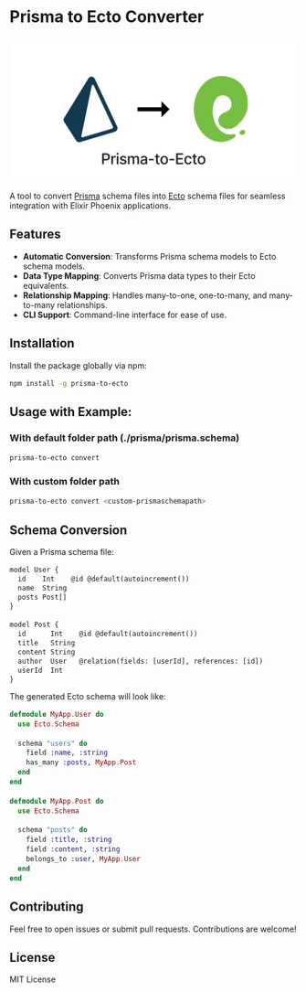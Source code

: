 # Prisma to Ecto Converter

![Prisma to Ecto](image.png)

A tool to convert [Prisma](https://www.prisma.io) schema files into [Ecto](https://hexdocs.pm/ecto/Ecto.html) schema files for seamless integration with Elixir Phoenix applications.

## Features

- **Automatic Conversion**: Transforms Prisma schema models to Ecto schema models.
- **Data Type Mapping**: Converts Prisma data types to their Ecto equivalents.
- **Relationship Mapping**: Handles many-to-one, one-to-many, and many-to-many relationships.
- **CLI Support**: Command-line interface for ease of use.

## Installation

Install the package globally via npm:

```bash
npm install -g prisma-to-ecto
```

## Usage with Example:

### With default folder path (./prisma/prisma.schema)
 
```bash
prisma-to-ecto convert 
```

### With custom folder path 

```bash
prisma-to-ecto convert <custom-prismaschemapath>
```
 

## Schema Conversion

Given a Prisma schema file:
```prisma.schema
model User {
  id    Int    @id @default(autoincrement())
  name  String
  posts Post[]
}

model Post {
  id      Int    @id @default(autoincrement())
  title   String
  content String
  author  User   @relation(fields: [userId], references: [id])
  userId  Int
}
```

The generated Ecto schema will look like:

```elixir
defmodule MyApp.User do
  use Ecto.Schema

  schema "users" do
    field :name, :string
    has_many :posts, MyApp.Post
  end
end

defmodule MyApp.Post do
  use Ecto.Schema

  schema "posts" do
    field :title, :string
    field :content, :string
    belongs_to :user, MyApp.User
  end
end
```


## Contributing

Feel free to open issues or submit pull requests. Contributions are welcome!


## License
MIT License


